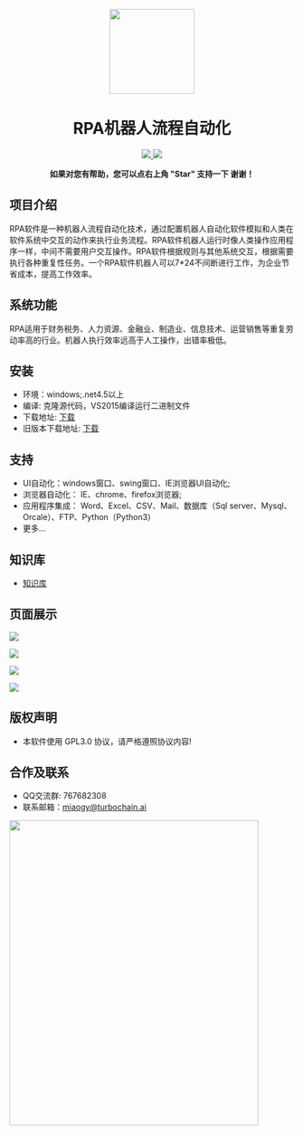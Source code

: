 <p align="center">
<img src="https://github.com/rpa-ai/RPAStudio/blob/master/RPAStudio/ico/RPAStudio.ico"width="150" />
</p>
<h1 align="center"> RPA机器人流程自动化</h1> 
<p align="center">
    <a href="http://rpa.openserver.cn">
        <img src="https://img.shields.io/badge/Licence-GPL3.0-green.svg?style=flat" />
    </a>    
     <a href="http://rpa.openserver.cn/download/RPAStudioSetup-v2.0.0.3.exe">
        <img src="https://img.shields.io/badge/download-80m-red.svg" />
    </a>
    </p>
<p align="center">    
    <b>如果对您有帮助，您可以点右上角 "Star" 支持一下 谢谢！</b>
</p>


## 项目介绍
   RPA软件是一种机器人流程自动化技术，通过配置机器人自动化软件模拟和人类在软件系统中交互的动作来执行业务流程。RPA软件机器人运行时像人类操作应用程序一样，中间不需要用户交互操作。RPA软件根据规则与其他系统交互，根据需要执行各种重复性任务。一个RPA软件机器人可以7*24不间断进行工作，为企业节省成本，提高工作效率。
    
## 系统功能
   RPA适用于财务税务、人力资源、金融业、制造业、信息技术、运营销售等重复劳动率高的行业。机器人执行效率远高于人工操作，出错率极低。
    
## 安装
  * 环境：windows;.net4.5以上
  * 编译: 克隆源代码，VS2015编译运行二进制文件
  * 下载地址: [下载](http://rpa.openserver.cn/download/RPAStudioSetup-v2.0.0.3.exe) 
  * 旧版本下载地址: [下载](http://rpa.openserver.cn/download/RPAStudioSetup-v1.0.8.6.exe)
  
## 支持
  * UI自动化：windows窗口、swing窗口、IE浏览器UI自动化;
  * 浏览器自动化： IE、chrome、firefox浏览器;
  * 应用程序集成： Word、Excel、CSV、Mail、数据库（Sql server、Mysql、Orcale）、FTP、Python（Python3）
  * 更多...
  
## 知识库
   * [知识库](https://gitee.com/rpa_ai/RPAStudio/wikis/Home)
## 页面展示
![](https://raw.github.com/wiki/rpa-ai/RPAStudio/images/Home/案例图1.png)
<br>

![](https://raw.github.com/wiki/rpa-ai/RPAStudio/images/Home/案例图2.png)
<br>

![](https://raw.github.com/wiki/rpa-ai/RPAStudio/images/Home/案例图3.png)
<br>

![](https://raw.github.com/wiki/rpa-ai/RPAStudio/images/Home/案例图4.png)

## 版权声明
  * 本软件使用 GPL3.0 协议，请严格遵照协议内容!
## 合作及联系
  * QQ交流群: 767682308
  * 联系邮箱：miaogy@turbochain.ai
  <img src="https://github.com/rpa-ai/RPAStudio/raw/master/RPAStudio/ico/qq.jpg" width="440" height="540">
